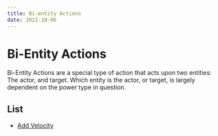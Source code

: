 ```yaml
---
title: Bi-entity Actions
date: 2021-10-06
---
```

# Bi-Entity Actions

Bi-Entity Actions are a special type of action that acts upon two entities: The actor, and target. Which entity is the actor, or target, is largely dependent on the power type in question.

## List

* [Add Velocity](bientity_actions/add_velocity)
